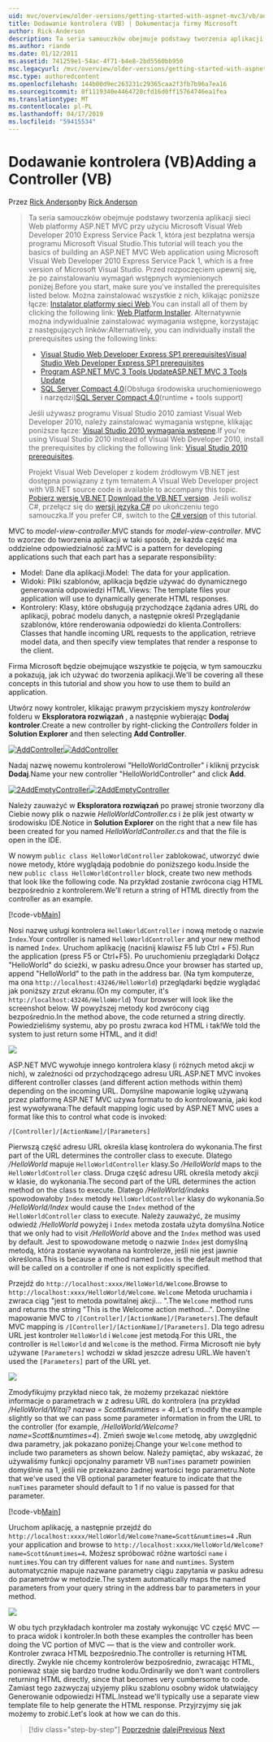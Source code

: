 ```yaml
---
uid: mvc/overview/older-versions/getting-started-with-aspnet-mvc3/vb/adding-a-controller
title: Dodawanie kontrolera (VB) | Dokumentacja firmy Microsoft
author: Rick-Anderson
description: Ta seria samouczków obejmuje podstawy tworzenia aplikacji sieci Web platformy ASP.NET MVC przy użyciu programu Microsoft Visual Web Developer 2010 Express Service Pack 1, czyli...
ms.author: riande
ms.date: 01/12/2011
ms.assetid: 741259e1-54ac-4f71-b4e8-2bd5560bb950
msc.legacyurl: /mvc/overview/older-versions/getting-started-with-aspnet-mvc3/vb/adding-a-controller
msc.type: authoredcontent
ms.openlocfilehash: 144b00d9ec263231c29365caa2f3fb7b96a7ea16
ms.sourcegitcommit: 0f1119340e4464720cfd16d0ff15764746ea1fea
ms.translationtype: MT
ms.contentlocale: pl-PL
ms.lasthandoff: 04/17/2019
ms.locfileid: "59415534"
---
```

# <a name="adding-a-controller-vb"></a><span data-ttu-id="00d30-103">Dodawanie kontrolera (VB)</span><span class="sxs-lookup"><span data-stu-id="00d30-103">Adding a Controller (VB)</span></span>

<span data-ttu-id="00d30-104">Przez [Rick Anderson]((https://twitter.com/RickAndMSFT))</span><span class="sxs-lookup"><span data-stu-id="00d30-104">by [Rick Anderson]((https://twitter.com/RickAndMSFT))</span></span>

> <span data-ttu-id="00d30-105">Ta seria samouczków obejmuje podstawy tworzenia aplikacji sieci Web platformy ASP.NET MVC przy użyciu Microsoft Visual Web Developer 2010 Express Service Pack 1, która jest bezpłatna wersja programu Microsoft Visual Studio.</span><span class="sxs-lookup"><span data-stu-id="00d30-105">This tutorial will teach you the basics of building an ASP.NET MVC Web application using Microsoft Visual Web Developer 2010 Express Service Pack 1, which is a free version of Microsoft Visual Studio.</span></span> <span data-ttu-id="00d30-106">Przed rozpoczęciem upewnij się, że po zainstalowaniu wymagań wstępnych wymienionych poniżej.</span><span class="sxs-lookup"><span data-stu-id="00d30-106">Before you start, make sure you've installed the prerequisites listed below.</span></span> <span data-ttu-id="00d30-107">Można zainstalować wszystkie z nich, klikając poniższe łącze: [Instalator platformy sieci Web](https://www.microsoft.com/web/gallery/install.aspx?appid=VWD2010SP1Pack).</span><span class="sxs-lookup"><span data-stu-id="00d30-107">You can install all of them by clicking the following link: [Web Platform Installer](https://www.microsoft.com/web/gallery/install.aspx?appid=VWD2010SP1Pack).</span></span> <span data-ttu-id="00d30-108">Alternatywnie można indywidualnie zainstalować wymagania wstępne, korzystając z następujących linków:</span><span class="sxs-lookup"><span data-stu-id="00d30-108">Alternatively, you can individually install the prerequisites using the following links:</span></span>
> 
> - [<span data-ttu-id="00d30-109">Visual Studio Web Developer Express SP1 prerequisites</span><span class="sxs-lookup"><span data-stu-id="00d30-109">Visual Studio Web Developer Express SP1 prerequisites</span></span>](https://www.microsoft.com/web/gallery/install.aspx?appid=VWD2010SP1Pack)
> - [<span data-ttu-id="00d30-110">Program ASP.NET MVC 3 Tools Update</span><span class="sxs-lookup"><span data-stu-id="00d30-110">ASP.NET MVC 3 Tools Update</span></span>](https://www.microsoft.com/web/gallery/install.aspx?appsxml=&amp;appid=MVC3)
> - <span data-ttu-id="00d30-111">[SQL Server Compact 4.0](https://www.microsoft.com/web/gallery/install.aspx?appid=SQLCE;SQLCEVSTools_4_0)(Obsługa środowiska uruchomieniowego i narzędzi)</span><span class="sxs-lookup"><span data-stu-id="00d30-111">[SQL Server Compact 4.0](https://www.microsoft.com/web/gallery/install.aspx?appid=SQLCE;SQLCEVSTools_4_0)(runtime + tools support)</span></span>
> 
> <span data-ttu-id="00d30-112">Jeśli używasz programu Visual Studio 2010 zamiast Visual Web Developer 2010, należy zainstalować wymagania wstępne, klikając poniższe łącze: [Visual Studio 2010 wymagania wstępne](https://www.microsoft.com/web/gallery/install.aspx?appsxml=&amp;appid=VS2010SP1Pack).</span><span class="sxs-lookup"><span data-stu-id="00d30-112">If you're using Visual Studio 2010 instead of Visual Web Developer 2010, install the prerequisites by clicking the following link: [Visual Studio 2010 prerequisites](https://www.microsoft.com/web/gallery/install.aspx?appsxml=&amp;appid=VS2010SP1Pack).</span></span>
> 
> <span data-ttu-id="00d30-113">Projekt Visual Web Developer z kodem źródłowym VB.NET jest dostępna powiązany z tym tematem.</span><span class="sxs-lookup"><span data-stu-id="00d30-113">A Visual Web Developer project with VB.NET source code is available to accompany this topic.</span></span> <span data-ttu-id="00d30-114">[Pobierz wersję VB.NET](https://code.msdn.microsoft.com/Introduction-to-MVC-3-10d1b098).</span><span class="sxs-lookup"><span data-stu-id="00d30-114">[Download the VB.NET version](https://code.msdn.microsoft.com/Introduction-to-MVC-3-10d1b098).</span></span> <span data-ttu-id="00d30-115">Jeśli wolisz C#, przełącz się do [wersji języka C#](../cs/adding-a-controller.md) po ukończeniu tego samouczka.</span><span class="sxs-lookup"><span data-stu-id="00d30-115">If you prefer C#, switch to the [C# version](../cs/adding-a-controller.md) of this tutorial.</span></span>


<span data-ttu-id="00d30-116">MVC to *model-view-controller*.</span><span class="sxs-lookup"><span data-stu-id="00d30-116">MVC stands for *model-view-controller*.</span></span> <span data-ttu-id="00d30-117">MVC to wzorzec do tworzenia aplikacji w taki sposób, że każda część ma oddzielne odpowiedzialność za:</span><span class="sxs-lookup"><span data-stu-id="00d30-117">MVC is a pattern for developing applications such that each part has a separate responsibility:</span></span>

- <span data-ttu-id="00d30-118">Model: Dane dla aplikacji.</span><span class="sxs-lookup"><span data-stu-id="00d30-118">Model: The data for your application.</span></span>
- <span data-ttu-id="00d30-119">Widoki: Pliki szablonów, aplikacja będzie używać do dynamicznego generowania odpowiedzi HTML.</span><span class="sxs-lookup"><span data-stu-id="00d30-119">Views: The template files your application will use to dynamically generate HTML responses.</span></span>
- <span data-ttu-id="00d30-120">Kontrolery: Klasy, które obsługują przychodzące żądania adres URL do aplikacji, pobrać modelu danych, a następnie określ Przeglądanie szablonów, które renderowania odpowiedzi do klienta.</span><span class="sxs-lookup"><span data-stu-id="00d30-120">Controllers: Classes that handle incoming URL requests to the application, retrieve model data, and then specify view templates that render a response to the client.</span></span>

<span data-ttu-id="00d30-121">Firma Microsoft będzie obejmujące wszystkie te pojęcia, w tym samouczku a pokazują, jak ich używać do tworzenia aplikacji.</span><span class="sxs-lookup"><span data-stu-id="00d30-121">We'll be covering all these concepts in this tutorial and show you how to use them to build an application.</span></span>

<span data-ttu-id="00d30-122">Utwórz nowy kontroler, klikając prawym przyciskiem myszy *kontrolerów* folderu w **Eksploratora rozwiązań** , a następnie wybierając **Dodaj kontroler**.</span><span class="sxs-lookup"><span data-stu-id="00d30-122">Create a new controller by right-clicking the *Controllers* folder in **Solution Explorer** and then selecting **Add Controller**.</span></span>

<span data-ttu-id="00d30-123">[![AddController](adding-a-controller/_static/image2.png "AddController")](adding-a-controller/_static/image1.png)</span><span class="sxs-lookup"><span data-stu-id="00d30-123">[![AddController](adding-a-controller/_static/image2.png "AddController")](adding-a-controller/_static/image1.png)</span></span>

<span data-ttu-id="00d30-124">Nadaj nazwę nowemu kontrolerowi &quot;HelloWorldController&quot; i kliknij przycisk **Dodaj**.</span><span class="sxs-lookup"><span data-stu-id="00d30-124">Name your new controller &quot;HelloWorldController&quot; and click **Add**.</span></span>

<span data-ttu-id="00d30-125">[![2AddEmptyController](adding-a-controller/_static/image4.png "2AddEmptyController")](adding-a-controller/_static/image3.png)</span><span class="sxs-lookup"><span data-stu-id="00d30-125">[![2AddEmptyController](adding-a-controller/_static/image4.png "2AddEmptyController")](adding-a-controller/_static/image3.png)</span></span>

<span data-ttu-id="00d30-126">Należy zauważyć w **Eksploratora rozwiązań** po prawej stronie tworzony dla Ciebie nowy plik o nazwie *HelloWorldController.cs* i że plik jest otwarty w środowisku IDE.</span><span class="sxs-lookup"><span data-stu-id="00d30-126">Notice in **Solution Explorer** on the right that a new file has been created for you named *HelloWorldController.cs* and that the file is open in the IDE.</span></span>

<span data-ttu-id="00d30-127">W nowym `public class HelloWorldController` zablokować, utworzyć dwie nowe metody, które wyglądają podobnie do poniższego kodu.</span><span class="sxs-lookup"><span data-stu-id="00d30-127">Inside the new `public class HelloWorldController` block, create two new methods that look like the following code.</span></span> <span data-ttu-id="00d30-128">Na przykład zostanie zwrócona ciąg HTML bezpośrednio z kontrolerem.</span><span class="sxs-lookup"><span data-stu-id="00d30-128">We'll return a string of HTML directly from the controller as an example.</span></span>

[!code-vb[Main](adding-a-controller/samples/sample1.vb)]

<span data-ttu-id="00d30-129">Nosi nazwę usługi kontrolera `HelloWorldController` i nową metodę o nazwie `Index`.</span><span class="sxs-lookup"><span data-stu-id="00d30-129">Your controller is named `HelloWorldController` and your new method is named `Index`.</span></span> <span data-ttu-id="00d30-130">Uruchom aplikację (naciśnij klawisz F5 lub Ctrl + F5).</span><span class="sxs-lookup"><span data-stu-id="00d30-130">Run the application (press F5 or Ctrl+F5).</span></span> <span data-ttu-id="00d30-131">Po uruchomieniu przeglądarki Dołącz &quot;HelloWorld&quot; do ścieżki, w pasku adresu.</span><span class="sxs-lookup"><span data-stu-id="00d30-131">Once your browser has started up, append &quot;HelloWorld&quot; to the path in the address bar.</span></span> <span data-ttu-id="00d30-132">(Na tym komputerze, ma ona `http://localhost:43246/HelloWorld`) przeglądarki będzie wyglądać jak poniższy zrzut ekranu.</span><span class="sxs-lookup"><span data-stu-id="00d30-132">(On my computer, it's `http://localhost:43246/HelloWorld`) Your browser will look like the screenshot below.</span></span> <span data-ttu-id="00d30-133">W powyższej metody kod zwrócony ciąg bezpośrednio.</span><span class="sxs-lookup"><span data-stu-id="00d30-133">In the method above, the code returned a string directly.</span></span> <span data-ttu-id="00d30-134">Powiedzieliśmy systemu, aby po prostu zwraca kod HTML i tak!</span><span class="sxs-lookup"><span data-stu-id="00d30-134">We told the system to just return some HTML, and it did!</span></span>

![](adding-a-controller/_static/image5.png)

<span data-ttu-id="00d30-135">ASP.NET MVC wywołuje innego kontrolera klasy (i różnych metod akcji w nich), w zależności od przychodzącego adresu URL.</span><span class="sxs-lookup"><span data-stu-id="00d30-135">ASP.NET MVC invokes different controller classes (and different action methods within them) depending on the incoming URL.</span></span> <span data-ttu-id="00d30-136">Domyślne mapowanie logikę używaną przez platformę ASP.NET MVC używa formatu to do kontrolowania, jaki kod jest wywoływana:</span><span class="sxs-lookup"><span data-stu-id="00d30-136">The default mapping logic used by ASP.NET MVC uses a format like this to control what code is invoked:</span></span>

`/[Controller]/[ActionName]/[Parameters]`

<span data-ttu-id="00d30-137">Pierwszą część adresu URL określa klasę kontrolera do wykonania.</span><span class="sxs-lookup"><span data-stu-id="00d30-137">The first part of the URL determines the controller class to execute.</span></span> <span data-ttu-id="00d30-138">Dlatego */HelloWorld* mapuje `HelloWorldController` klasy.</span><span class="sxs-lookup"><span data-stu-id="00d30-138">So */HelloWorld* maps to the `HelloWorldController` class.</span></span> <span data-ttu-id="00d30-139">Druga część adresu URL określa metody akcji w klasie, do wykonania.</span><span class="sxs-lookup"><span data-stu-id="00d30-139">The second part of the URL determines the action method on the class to execute.</span></span> <span data-ttu-id="00d30-140">Dlatego */HelloWorld/indeks* spowodowałoby `Index` metody `HelloWorldController` klasy do wykonania.</span><span class="sxs-lookup"><span data-stu-id="00d30-140">So */HelloWorld/Index* would cause the `Index` method of the `HelloWorldController` class to execute.</span></span> <span data-ttu-id="00d30-141">Należy zauważyć, że musimy odwiedź */HelloWorld* powyżej i `Index` metoda została użyta domyślna.</span><span class="sxs-lookup"><span data-stu-id="00d30-141">Notice that we only had to visit */HelloWorld* above and the `Index` method was used by default.</span></span> <span data-ttu-id="00d30-142">Jest to spowodowane metodę o nazwie `Index` jest domyślną metodą, która zostanie wywołana na kontrolerze, jeśli nie jest jawnie określona.</span><span class="sxs-lookup"><span data-stu-id="00d30-142">This is because a method named `Index` is the default method that will be called on a controller if one is not explicitly specified.</span></span>

<span data-ttu-id="00d30-143">Przejdź do `http://localhost:xxxx/HelloWorld/Welcome`.</span><span class="sxs-lookup"><span data-stu-id="00d30-143">Browse to `http://localhost:xxxx/HelloWorld/Welcome`.</span></span> <span data-ttu-id="00d30-144">`Welcome` Metoda uruchamia i zwraca ciąg &quot;jest to metoda powitalnej akcji... &quot;.</span><span class="sxs-lookup"><span data-stu-id="00d30-144">The `Welcome` method runs and returns the string &quot;This is the Welcome action method...&quot;.</span></span> <span data-ttu-id="00d30-145">Domyślne mapowanie MVC to `/[Controller]/[ActionName]/[Parameters]`.</span><span class="sxs-lookup"><span data-stu-id="00d30-145">The default MVC mapping is `/[Controller]/[ActionName]/[Parameters]`.</span></span> <span data-ttu-id="00d30-146">Dla tego adresu URL jest kontroler `HelloWorld` i `Welcome` jest metodą.</span><span class="sxs-lookup"><span data-stu-id="00d30-146">For this URL, the controller is `HelloWorld` and `Welcome` is the method.</span></span> <span data-ttu-id="00d30-147">Firma Microsoft nie były używane `[Parameters]` wchodzi w skład jeszcze adresu URL.</span><span class="sxs-lookup"><span data-stu-id="00d30-147">We haven't used the `[Parameters]` part of the URL yet.</span></span>

![](adding-a-controller/_static/image6.png)

<span data-ttu-id="00d30-148">Zmodyfikujmy przykład nieco tak, że możemy przekazać niektóre informacje o parametrach w z adresu URL do kontrolera (na przykład */HelloWorld/Witaj? nazwa = Scott&amp;numtimes = 4*).</span><span class="sxs-lookup"><span data-stu-id="00d30-148">Let's modify the example slightly so that we can pass some parameter information in from the URL to the controller (for example, */HelloWorld/Welcome?name=Scott&amp;numtimes=4*).</span></span> <span data-ttu-id="00d30-149">Zmień swoje `Welcome` metodę, aby uwzględnić dwa parametry, jak pokazano poniżej.</span><span class="sxs-lookup"><span data-stu-id="00d30-149">Change your `Welcome` method to include two parameters as shown below.</span></span> <span data-ttu-id="00d30-150">Należy pamiętać, aby wskazać, że używaliśmy funkcji opcjonalny parametr VB `numTimes` parametr powinien domyślnie na 1, jeśli nie przekazano żadnej wartości tego parametru.</span><span class="sxs-lookup"><span data-stu-id="00d30-150">Note that we've used the VB optional parameter feature to indicate that the `numTimes` parameter should default to 1 if no value is passed for that parameter.</span></span>

[!code-vb[Main](adding-a-controller/samples/sample2.vb)]

<span data-ttu-id="00d30-151">Uruchom aplikację, a następnie przejdź do `http://localhost:xxxx/HelloWorld/Welcome?name=Scott&numtimes=4` **.**</span><span class="sxs-lookup"><span data-stu-id="00d30-151">Run your application and browse to `http://localhost:xxxx/HelloWorld/Welcome?name=Scott&numtimes=4`**.**</span></span> <span data-ttu-id="00d30-152">Możesz spróbować różne wartości `name` i `numtimes`.</span><span class="sxs-lookup"><span data-stu-id="00d30-152">You can try different values for `name` and `numtimes`.</span></span> <span data-ttu-id="00d30-153">System automatycznie mapuje nazwane parametry ciągu zapytania w pasku adresu do parametrów w metodzie.</span><span class="sxs-lookup"><span data-stu-id="00d30-153">The system automatically maps the named parameters from your query string in the address bar to parameters in your method.</span></span>

![](adding-a-controller/_static/image7.png)

<span data-ttu-id="00d30-154">W obu tych przykładach kontroler ma zostały wykonując VC część MVC — to praca widok i kontroler.</span><span class="sxs-lookup"><span data-stu-id="00d30-154">In both these examples the controller has been doing the VC portion of MVC — that is the view and controller work.</span></span> <span data-ttu-id="00d30-155">Kontroler zwraca HTML bezpośrednio.</span><span class="sxs-lookup"><span data-stu-id="00d30-155">The controller is returning HTML directly.</span></span> <span data-ttu-id="00d30-156">Zwykle nie chcemy kontrolerów bezpośrednio, zwracając HTML, ponieważ staje się bardzo trudne kodu.</span><span class="sxs-lookup"><span data-stu-id="00d30-156">Ordinarily we don't want controllers returning HTML directly, since that becomes very cumbersome to code.</span></span> <span data-ttu-id="00d30-157">Zamiast tego zazwyczaj użyjemy pliku szablonu osobny widok ułatwiający Generowanie odpowiedzi HTML.</span><span class="sxs-lookup"><span data-stu-id="00d30-157">Instead we'll typically use a separate view template file to help generate the HTML response.</span></span> <span data-ttu-id="00d30-158">Przyjrzyjmy się jak możemy to zrobić.</span><span class="sxs-lookup"><span data-stu-id="00d30-158">Let's look at how we can do this.</span></span>

> [!div class="step-by-step"]
> <span data-ttu-id="00d30-159">[Poprzednie](intro-to-aspnet-mvc-3.md)
> [dalej](adding-a-view.md)</span><span class="sxs-lookup"><span data-stu-id="00d30-159">[Previous](intro-to-aspnet-mvc-3.md)
[Next](adding-a-view.md)</span></span>
